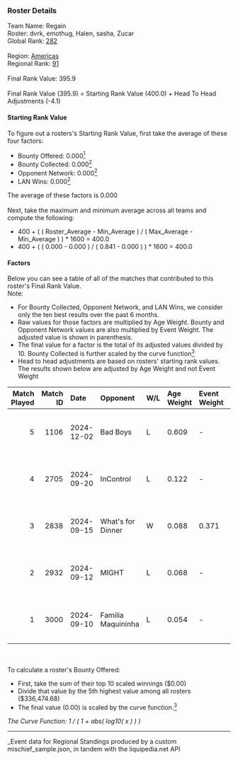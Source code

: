 ### Roster Details<br />
Team Name: Regain<br />
Roster: dvrk, emothug, Halen, sasha, Zucar<br />
Global Rank: [282](../../standings_global_2025_03_01.md)<br />
<br />
Region: [Americas]( ../../standings_americas_2025_03_01.md)<br />
Regional Rank: [91]( ../../standings_americas_2025_03_01.md)<br />
<br />
Final Rank Value:  395.9<br />
<br />
Final Rank Value (395.9) = Starting Rank Value (400.0) + Head To Head Adjustments (-4.1)<br />

#### Starting Rank Value<br />
To figure out a rosters's Starting Rank Value, first take the average of these four factors:<br />
- Bounty Offered: 0.000[<sup>1</sup>](#table2)
- Bounty Collected: 0.000[<sup>2</sup>](#table1)
- Opponent Network: 0.000[<sup>2</sup>](#table1)
- LAN Wins: 0.000[<sup>2</sup>](#table1)

The average of these factors is 0.000<br />
<br />
Next, take the maximum and minimum average across all teams and compute the following:<br />
- 400 + ( ( Roster_Average - Min_Average ) / ( Max_Average - Min_Average ) ) * 1600 = 400.0
- 400 + ( ( 0.000 - 0.000 ) / ( 0.841 - 0.000 ) ) * 1600 = 400.0


#### Factors<br />
Below you can see a table of all of the matches that contributed to this roster's Final Rank Value.<br />
Note:<br />

- For Bounty Collected, Opponent Network, and LAN Wins, we consider only the ten best results over the past 6 months.
- Raw values for those factors are multiplied by Age Weight. Bounty and Opponent Network values are also multiplied by Event Weight. The adjusted value is shown in parenthesis.
- The final value for a factor is the total of its adjusted values divided by 10. Bounty Collected is further scaled by the curve function[<sup>3</sup>](#curveFunction)
- Head to head adjustments are based on rosters' starting rank values. The results shown below are adjusted by Age Weight and not Event Weight
<span id="table1"></span><br />


| Match Played | Match ID | Date       | Opponent           | W/L | Age Weight | Event Weight | Bounty Collected | Opponent Network | LAN Wins  | H2H Adj. | Roster                                |
| -: | -: | :- | :- | :- | :- | :- | :- | :- | :- | -: | :- |
|            5 |     1106 | 2024-12-02 | Bad Boys           | L   | 0.609      | -            | -                | -                | -         |    -4.01 | dvrk, emothug, Halen, sasha, Zucar    |
|            4 |     2705 | 2024-09-20 | InControl          | L   | 0.122      | -            | -                | -                | -         |    -0.86 | dvrk, hunger, Pose1doNN, sasha, Zucar |
|            3 |     2838 | 2024-09-15 | What's for Dinner  | W   | 0.088      | 0.371        | 0.000 (0.000)    | 0.000 (0.000)    | 0 (0.000) |     1.39 | dvrk, hunger, Pose1doNN, sasha, Zucar |
|            2 |     2932 | 2024-09-12 | MIGHT              | L   | 0.068      | -            | -                | -                | -         |    -0.28 | dvrk, hunger, Pose1doNN, sasha, Zucar |
|            1 |     3000 | 2024-09-10 | Familia Maquininha | L   | 0.054      | -            | -                | -                | -         |    -0.32 | dvrk, hunger, Pose1doNN, sasha, Zucar |

<br />
<span id="table2"></span><br />
To calculate a roster's Bounty Offered:<br />

- First, take the sum of their top 10 scaled winnings ($0.00)
- Divide that value by the 5th highest value among all rosters ($336,474.68)
- The final value (0.00) is scaled by the curve function.[<sup>3</sup>](#curveFunction)

<span id="curveFunction"></span>_The Curve Function: 1 / ( 1 + abs( log10( x ) ) )_<br />

---
_Event data for Regional Standings produced by a custom mischief_sample.json, in tandem with the liquipedia.net API<br />
